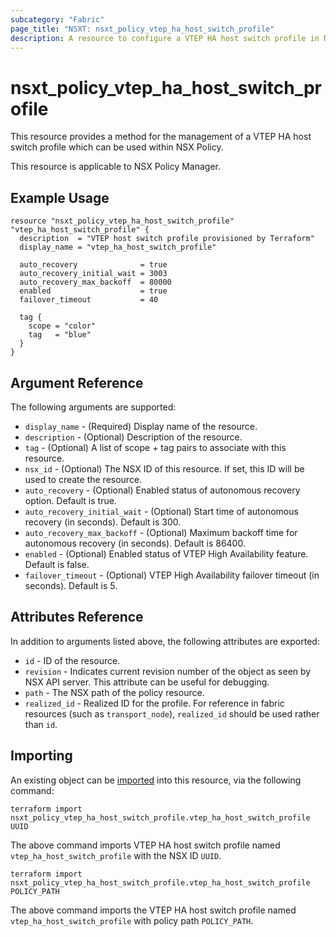 ```yaml
---
subcategory: "Fabric"
page_title: "NSXT: nsxt_policy_vtep_ha_host_switch_profile"
description: A resource to configure a VTEP HA host switch profile in NSX Policy.
---
```


# nsxt_policy_vtep_ha_host_switch_profile

This resource provides a method for the management of a VTEP HA host switch profile which can be used within NSX Policy.

This resource is applicable to NSX Policy Manager.

## Example Usage

```hcl
resource "nsxt_policy_vtep_ha_host_switch_profile" "vtep_ha_host_switch_profile" {
  description  = "VTEP host switch profile provisioned by Terraform"
  display_name = "vtep_ha_host_switch_profile"

  auto_recovery              = true
  auto_recovery_initial_wait = 3003
  auto_recovery_max_backoff  = 80000
  enabled                    = true
  failover_timeout           = 40

  tag {
    scope = "color"
    tag   = "blue"
  }
}
```

## Argument Reference

The following arguments are supported:

* `display_name` - (Required) Display name of the resource.
* `description` - (Optional) Description of the resource.
* `tag` - (Optional) A list of scope + tag pairs to associate with this resource.
* `nsx_id` - (Optional) The NSX ID of this resource. If set, this ID will be used to create the resource.
* `auto_recovery` - (Optional) Enabled status of autonomous recovery option. Default is true.
* `auto_recovery_initial_wait` - (Optional) Start time of autonomous recovery (in seconds). Default is 300.
* `auto_recovery_max_backoff` - (Optional) Maximum backoff time for autonomous recovery (in seconds). Default is 86400.
* `enabled` - (Optional) Enabled status of VTEP High Availability feature. Default is false.
* `failover_timeout` - (Optional) VTEP High Availability failover timeout (in seconds). Default is 5.

## Attributes Reference

In addition to arguments listed above, the following attributes are exported:

* `id` - ID of the resource.
* `revision` - Indicates current revision number of the object as seen by NSX API server. This attribute can be useful
  for debugging.
* `path` - The NSX path of the policy resource.
* `realized_id` - Realized ID for the profile. For reference in fabric resources (such as `transport_node`), `realized_id` should be used rather than `id`.

## Importing

An existing object can be [imported][docs-import] into this resource, via the following command:

[docs-import]: https://developer.hashicorp.com/terraform/cli/import

```shell
terraform import nsxt_policy_vtep_ha_host_switch_profile.vtep_ha_host_switch_profile UUID
```

The above command imports VTEP HA host switch profile named `vtep_ha_host_switch_profile` with the NSX ID `UUID`.

```shell
terraform import nsxt_policy_vtep_ha_host_switch_profile.vtep_ha_host_switch_profile POLICY_PATH
```

The above command imports the VTEP HA host switch profile named `vtep_ha_host_switch_profile` with policy
path `POLICY_PATH`.
